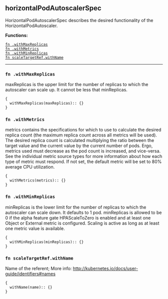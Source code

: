
## horizontalPodAutoscalerSpec
HorizontalPodAutoscalerSpec describes the desired functionality of the HorizontalPodAutoscaler.

**Functions:**

[`fn .withMaxReplicas`](#fn-withmaxreplicas)  
[`fn .withMetrics`](#fn-withmetrics)  
[`fn .withMinReplicas`](#fn-withminreplicas)  
[`fn scaleTargetRef.withName`](#fn-scaletargetrefwithname)  

---


### `fn .withMaxReplicas`
maxReplicas is the upper limit for the number of replicas to which the autoscaler can scale up. It cannot be less that minReplicas.
```jsonnet
{
  withMaxReplicas(maxReplicas):: {}
}
```

### `fn .withMetrics`
metrics contains the specifications for which to use to calculate the desired replica count (the maximum replica count across all metrics will be used).  The desired replica count is calculated multiplying the ratio between the target value and the current value by the current number of pods.  Ergo, metrics used must decrease as the pod count is increased, and vice-versa.  See the individual metric source types for more information about how each type of metric must respond. If not set, the default metric will be set to 80% average CPU utilization.
```jsonnet
{
  withMetrics(metrics):: {}
}
```

### `fn .withMinReplicas`
minReplicas is the lower limit for the number of replicas to which the autoscaler can scale down.  It defaults to 1 pod.  minReplicas is allowed to be 0 if the alpha feature gate HPAScaleToZero is enabled and at least one Object or External metric is configured.  Scaling is active as long as at least one metric value is available.
```jsonnet
{
  withMinReplicas(minReplicas):: {}
}
```

### `fn scaleTargetRef.withName`
Name of the referent; More info: http://kubernetes.io/docs/user-guide/identifiers#names
```jsonnet
{
  withName(name):: {}
}
```

